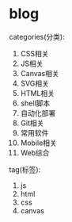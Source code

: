 # blog

categories(分类):

1. CSS相关
2. JS相关
3. Canvas相关
4. SVG相关
5. HTML相关
6. shell脚本
7. 自动化部署
8. Git相关
9. 常用软件
10. Mobile相关
11. Web综合

tag(标签):

1. js
2. html
3. css
4. canvas
